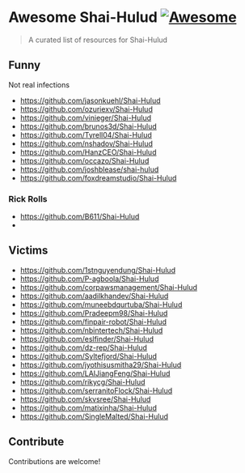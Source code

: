 # Awesome Shai-Hulud [![Awesome](https://awesome.re/badge.svg)](https://awesome.re)


> A curated list of resources for Shai-Hulud


## Funny

Not real infections

- https://github.com/jasonkuehl/Shai-Hulud
- https://github.com/ozuriexv/Shai-Hulud
- https://github.com/vinieger/Shai-Hulud
- https://github.com/brunos3d/Shai-Hulud
- https://github.com/Tyrell04/Shai-Hulud
- https://github.com/nshadov/Shai-Hulud
- https://github.com/HanzCEO/Shai-Hulud
- https://github.com/occazo/Shai-Hulud
- https://github.com/joshblease/shai-hulud
- https://github.com/foxdreamstudio/Shai-Hulud

### Rick Rolls

- https://github.com/B611/Shai-Hulud
- 

## Victims

- https://github.com/1stnguyendung/Shai-Hulud
- https://github.com/P-agboola/Shai-Hulud
- https://github.com/corpawsmanagement/Shai-Hulud
- https://github.com/aadilkhandev/Shai-Hulud
- https://github.com/muneebdqurtuba/Shai-Hulud
- https://github.com/Pradeepm98/Shai-Hulud
- https://github.com/finpair-robot/Shai-Hulud
- https://github.com/nbintertech/Shai-Hulud
- https://github.com/eslfinder/Shai-Hulud
- https://github.com/dz-rep/Shai-Hulud
- https://github.com/Syltefjord/Shai-Hulud
- https://github.com/jyothisusmitha29/Shai-Hulud
- https://github.com/LAIJiangFeng/Shai-Hulud
- https://github.com/rikycg/Shai-Hulud
- https://github.com/serranitoFlock/Shai-Hulud
- https://github.com/skvsree/Shai-Hulud
- https://github.com/matixinha/Shai-Hulud
- https://github.com/SingleMalted/Shai-Hulud

## Contribute

Contributions are welcome!
